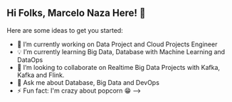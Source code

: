 ## Hi Folks, Marcelo Naza Here! 👋

Here are some ideas to get you started:

- 🔭 I’m currently working on Data Project and Cloud Projects Engineer
- 💡 I’m currently learning Big Data, Database with Machine Learning and DataOps
- 👯 I’m looking to collaborate on Realtime Big Data Projects with Kafka, Kafka and Flink. 
- 💬 Ask me about Database, Big Data and DevOps
- ⚡ Fun fact: I'm crazy about popcorn 😁
-->



  
